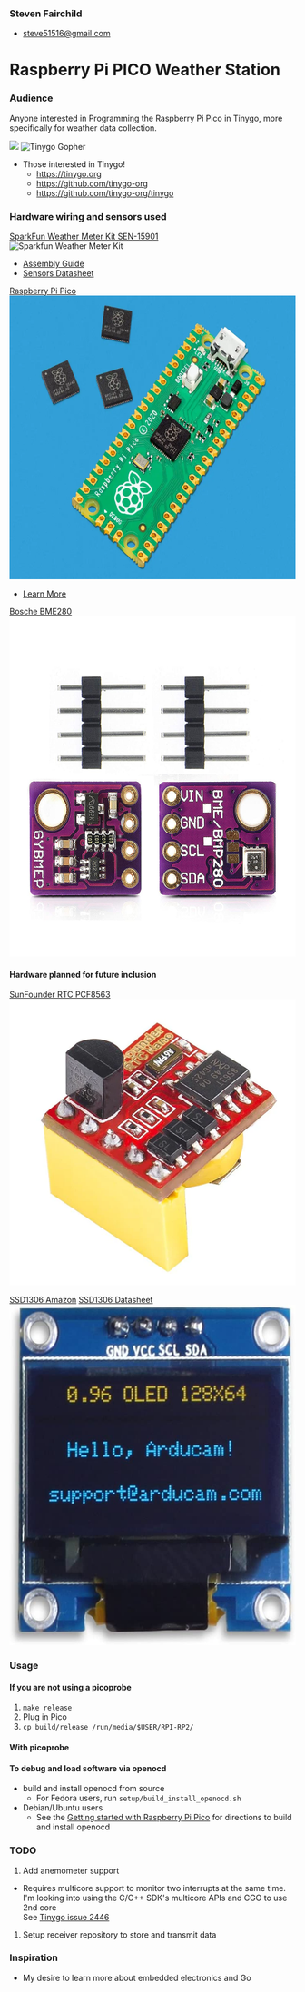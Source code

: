 ### Steven Fairchild
  - steve51516@gmail.com

# Raspberry Pi PICO Weather Station
### Audience
  
Anyone interested in Programming the Raspberry Pi Pico in Tinygo, more specifically for weather data collection.
  

<img src="https://www.raspberrypi.com/app/uploads/2020/06/raspberrry_pi_logo.png" width=299></img>
  ![Tinygo Gopher](https://tinygo.org/images/tinygo-logo.png)
  - Those interested in Tinygo!
    + https://tinygo.org
    + https://github.com/tinygo-org
    + https://github.com/tinygo-org/tinygo

### Hardware wiring and sensors used
[SparkFun Weather Meter Kit SEN-15901](https://www.sparkfun.com/products/15901)<br>
![Sparkfun Weather Meter Kit](https://cdn.sparkfun.com//assets/parts/1/4/5/3/9/15901-Weather_Meter-02.jpg)
  
  - [Assembly Guide](https://learn.sparkfun.com/tutorials/weather-meter-hookup-guide)
  - [Sensors Datasheet](https://cdn.sparkfun.com/assets/d/1/e/0/6/DS-15901-Weather_Meter.pdf)

[Raspberry Pi Pico](https://www.raspberrypi.com/products/raspberry-pi-pico/)<br>
<img src="images/pico-rp2040.webp" width=600 height=500></img>
  - [Learn More](https://www.raspberrypi.com/documentation/microcontrollers/)

[Bosche BME280](https://www.bosch-sensortec.com/products/environmental-sensors/humidity-sensors-bme280/)<br>
<img src="images/bme280_chip.jpg" width=600 height=600></img>

#### Hardware planned for future inclusion
[SunFounder RTC PCF8563](https://www.sunfounder.com/products/rtc-nao-sensor)<br>
![Sunfounder PCF8563](/images/PCF8563.webp)

[SSD1306 Amazon](https://www.amazon.com/UCTRONICS-SSD1306-Self-Luminous-Display-Raspberry/dp/B072Q2X2LL/ref=sr_1_5?keywords=SSD1306&qid=1656624682&sr=8-5)
[SSD1306 Datasheet](https://cdn-shop.adafruit.com/datasheets/SSD1306.pdf)<br>
<img src="images/SSD1306.jpg" width=600 height=600>

### Usage
#### If you are not using a picoprobe
1. `make release`
1. Plug in Pico
1. `cp build/release /run/media/$USER/RPI-RP2/`
#### With picoprobe
#### To debug and load software via openocd
* build and install openocd from source
  - For Fedora users, run `setup/build_install_openocd.sh`
* Debian/Ubuntu users
  - See the [Getting started with Raspberry Pi Pico](https://datasheets.raspberrypi.com/pico/getting-started-with-pico.pdf) for directions to build and install openocd

### TODO
1. Add anemometer support
  - Requires multicore support to monitor two interrupts at the same time.\
    I'm looking into using the C/C++ SDK's multicore APIs and CGO to use 2nd core\
    See [Tinygo issue 2446](https://github.com/tinygo-org/tinygo/issues/2446)
1. Setup receiver repository to store and transmit data

### Inspiration
  - My desire to learn more about embedded electronics and Go
